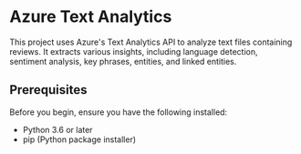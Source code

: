 # Azure Text Analytics

This project uses Azure's Text Analytics API to analyze text files containing reviews. It extracts various insights, including language detection, sentiment analysis, key phrases, entities, and linked entities.

## Prerequisites

Before you begin, ensure you have the following installed:

- Python 3.6 or later
- pip (Python package installer)


